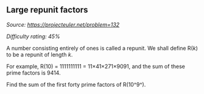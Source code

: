 Large repunit factors
---------------------

*Source: https://projecteuler.net/problem=132*


*Difficulty rating: 45%*

A number consisting entirely of ones is called a repunit. We shall
define R(*k*) to be a repunit of length *k*.

For example, R(10) = 1111111111 = 11×41×271×9091, and the sum of these
prime factors is 9414.

Find the sum of the first forty prime factors of R(10^9^).
